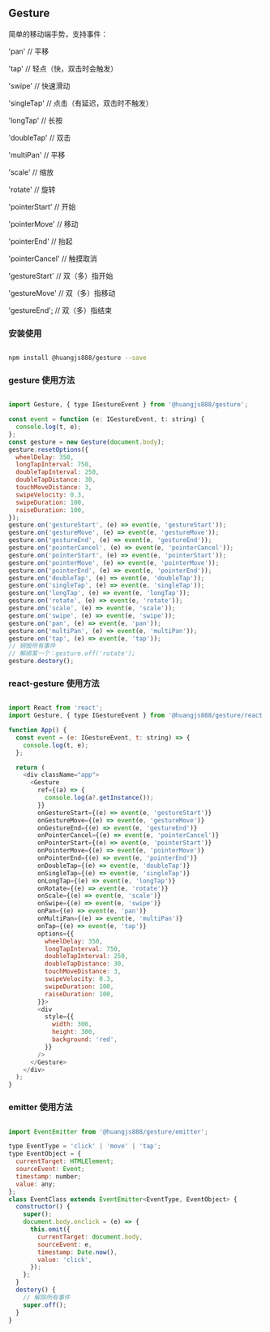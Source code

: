 <!--
 * @Author: Huangjs
 * @Date: 2021-05-10 15:55:29
 * @LastEditors: Huangjs
 * @LastEditTime: 2023-10-10 13:52:10
 * @Description: ******
-->

## Gesture

简单的移动端手势，支持事件：

'pan' // 平移

'tap' // 轻点（快，双击时会触发）

'swipe' // 快速滑动

'singleTap' // 点击（有延迟，双击时不触发）

'longTap' // 长按

'doubleTap' // 双击

'multiPan' // 平移

'scale' // 缩放

'rotate' // 旋转

'pointerStart' // 开始

'pointerMove' // 移动

'pointerEnd' // 抬起

'pointerCancel' // 触摸取消

'gestureStart' // 双（多）指开始

'gestureMove' // 双（多）指移动

'gestureEnd'; // 双（多）指结束

### 安装使用

```sh

npm install @huangjs888/gesture --save

```

### gesture 使用方法

```js

import Gesture, { type IGestureEvent } from '@huangjs888/gesture';

const event = function (e: IGestureEvent, t: string) {
  console.log(t, e);
};
const gesture = new Gesture(document.body);
gesture.resetOptions({
  wheelDelay: 350,
  longTapInterval: 750,
  doubleTapInterval: 250,
  doubleTapDistance: 30,
  touchMoveDistance: 3,
  swipeVelocity: 0.3,
  swipeDuration: 100,
  raiseDuration: 100,
});
gesture.on('gestureStart', (e) => event(e, 'gestureStart'));
gesture.on('gestureMove', (e) => event(e, 'gestureMove'));
gesture.on('gestureEnd', (e) => event(e, 'gestureEnd'));
gesture.on('pointerCancel', (e) => event(e, 'pointerCancel'));
gesture.on('pointerStart', (e) => event(e, 'pointerStart'));
gesture.on('pointerMove', (e) => event(e, 'pointerMove'));
gesture.on('pointerEnd', (e) => event(e, 'pointerEnd'));
gesture.on('doubleTap', (e) => event(e, 'doubleTap'));
gesture.on('singleTap', (e) => event(e, 'singleTap'));
gesture.on('longTap', (e) => event(e, 'longTap'));
gesture.on('rotate', (e) => event(e, 'rotate'));
gesture.on('scale', (e) => event(e, 'scale'));
gesture.on('swipe', (e) => event(e, 'swipe'));
gesture.on('pan', (e) => event(e, 'pan'));
gesture.on('multiPan', (e) => event(e, 'multiPan'));
gesture.on('tap', (e) => event(e, 'tap'));
// 销毁所有事件
// 解绑某一个：gesture.off('rotate');
gesture.destory();

```
### react-gesture 使用方法

```js

import React from 'react';
import Gesture, { type IGestureEvent } from '@huangjs888/gesture/react';

function App() {
  const event = (e: IGestureEvent, t: string) => {
    console.log(t, e);
  };

  return (
    <div className="app">
      <Gesture
        ref={(a) => {
          console.log(a?.getInstance());
        }}
        onGestureStart={(e) => event(e, 'gestureStart')}
        onGestureMove={(e) => event(e, 'gestureMove')}
        onGestureEnd={(e) => event(e, 'gestureEnd')}
        onPointerCancel={(e) => event(e, 'pointerCancel')}
        onPointerStart={(e) => event(e, 'pointerStart')}
        onPointerMove={(e) => event(e, 'pointerMove')}
        onPointerEnd={(e) => event(e, 'pointerEnd')}
        onDoubleTap={(e) => event(e, 'doubleTap')}
        onSingleTap={(e) => event(e, 'singleTap')}
        onLongTap={(e) => event(e, 'longTap')}
        onRotate={(e) => event(e, 'rotate')}
        onScale={(e) => event(e, 'scale')}
        onSwipe={(e) => event(e, 'swipe')}
        onPan={(e) => event(e, 'pan')}
        onMultiPan={(e) => event(e, 'multiPan')}
        onTap={(e) => event(e, 'tap')}
        options={{
          wheelDelay: 350,
          longTapInterval: 750,
          doubleTapInterval: 250,
          doubleTapDistance: 30,
          touchMoveDistance: 3,
          swipeVelocity: 0.3,
          swipeDuration: 100,
          raiseDuration: 100,
        }}>
        <div
          style={{
            width: 300,
            height: 300,
            background: 'red',
          }}
        />
      </Gesture>
    </div>
  );
}


```

### emitter 使用方法

```js

import EventEmitter from '@huangjs888/gesture/emitter';

type EventType = 'click' | 'move' | 'tap';
type EventObject = {
  currentTarget: HTMLElement;
  sourceEvent: Event;
  timestamp: number;
  value: any;
};
class EventClass extends EventEmitter<EventType, EventObject> {
  constructor() {
    super();
    document.body.onclick = (e) => {
      this.emit({
        currentTarget: document.body,
        sourceEvent: e,
        timestamp: Date.now(),
        value: 'click',
      });
    };
  }
  destory() {
    // 解除所有事件
    super.off();
  }
}

```
